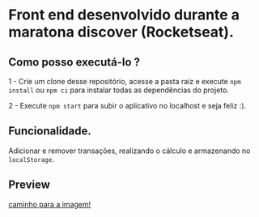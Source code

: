 # Front end desenvolvido durante a maratona discover (Rocketseat).

## Como posso executá-lo ?

1 - Crie um clone desse repositório, acesse a pasta raiz e execute `npm install` ou `npm ci` para instalar todas as dependências do projeto.

2 - Execute `npm start` para subir o aplicativo no localhost e seja feliz :).

## Funcionalidade.

Adicionar e remover transações, realizando o cálculo e armazenando no `localStorage`.

## Preview

[caminho para a imagem!](src/assets/preview.png)